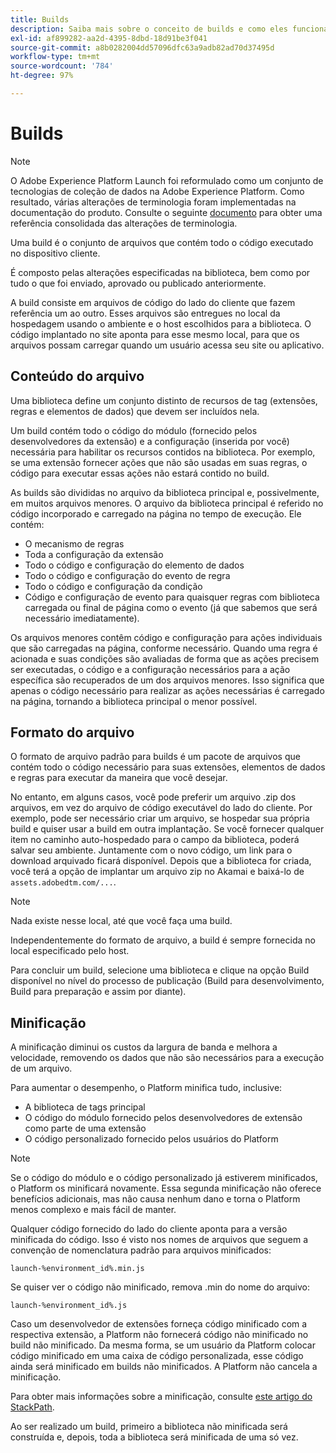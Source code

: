 ```yaml
---
title: Builds
description: Saiba mais sobre o conceito de builds e como eles funcionam no Adobe Experience Platform.
exl-id: af899282-aa2d-4395-8dbd-18d91be3f041
source-git-commit: a8b0282004dd57096dfc63a9adb82ad70d37495d
workflow-type: tm+mt
source-wordcount: '784'
ht-degree: 97%

---
```


# Builds

>[!NOTE]
>
>O Adobe Experience Platform Launch foi reformulado como um conjunto de tecnologias de coleção de dados na Adobe Experience Platform. Como resultado, várias alterações de terminologia foram implementadas na documentação do produto. Consulte o seguinte [documento](../../term-updates.md) para obter uma referência consolidada das alterações de terminologia.

Uma build é o conjunto de arquivos que contém todo o código executado no dispositivo cliente.

É composto pelas alterações especificadas na biblioteca, bem como por tudo o que foi enviado, aprovado ou publicado anteriormente.

A build consiste em arquivos de código do lado do cliente que fazem referência um ao outro. Esses arquivos são entregues no local da hospedagem usando o ambiente e o host escolhidos para a biblioteca. O código implantado no site aponta para esse mesmo local, para que os arquivos possam carregar quando um usuário acessa seu site ou aplicativo.

## Conteúdo do arquivo

Uma biblioteca define um conjunto distinto de recursos de tag (extensões, regras e elementos de dados) que devem ser incluídos nela.

Um build contém todo o código do módulo (fornecido pelos desenvolvedores da extensão) e a configuração (inserida por você) necessária para habilitar os recursos contidos na biblioteca. Por exemplo, se uma extensão fornecer ações que não são usadas em suas regras, o código para executar essas ações não estará contido no build.

As builds são divididas no arquivo da biblioteca principal e, possivelmente, em muitos arquivos menores. O arquivo da biblioteca principal é referido no código incorporado e carregado na página no tempo de execução. Ele contém:

* O mecanismo de regras
* Toda a configuração da extensão
* Todo o código e configuração do elemento de dados
* Todo o código e configuração do evento de regra
* Todo o código e configuração da condição
* Código e configuração de evento para quaisquer regras com biblioteca carregada ou final de página como o evento (já que sabemos que será necessário imediatamente).

Os arquivos menores contêm código e configuração para ações individuais que são carregadas na página, conforme necessário. Quando uma regra é acionada e suas condições são avaliadas de forma que as ações precisem ser executadas, o código e a configuração necessários para a ação específica são recuperados de um dos arquivos menores. Isso significa que apenas o código necessário para realizar as ações necessárias é carregado na página, tornando a biblioteca principal o menor possível.

## Formato do arquivo

O formato de arquivo padrão para builds é um pacote de arquivos que contém todo o código necessário para suas extensões, elementos de dados e regras para executar da maneira que você desejar.

No entanto, em alguns casos, você pode preferir um arquivo .zip dos arquivos, em vez do arquivo de código executável do lado do cliente. Por exemplo, pode ser necessário criar um arquivo, se hospedar sua própria build e quiser usar a build em outra implantação. Se você fornecer qualquer item no caminho auto-hospedado para o campo da biblioteca, poderá salvar seu ambiente. Juntamente com o novo código, um link para o download arquivado ficará disponível. Depois que a biblioteca for criada, você terá a opção de implantar um arquivo zip no Akamai e baixá-lo de `assets.adobedtm.com/...`.

>[!NOTE]
>
>Nada existe nesse local, até que você faça uma build.

Independentemente do formato de arquivo, a build é sempre fornecida no local especificado pelo host.

Para concluir um build, selecione uma biblioteca e clique na opção Build disponível no nível do processo de publicação (Build para desenvolvimento, Build para preparação e assim por diante).

## Minificação

A minificação diminui os custos da largura de banda e melhora a velocidade, removendo os dados que não são necessários para a execução de um arquivo.

Para aumentar o desempenho, o Platform minifica tudo, inclusive:

* A biblioteca de tags principal
* O código do módulo fornecido pelos desenvolvedores de extensão como parte de uma extensão
* O código personalizado fornecido pelos usuários do Platform 

>[!NOTE]
>
>Se o código do módulo e o código personalizado já estiverem minificados, o Platform os minificará novamente. Essa segunda minificação não oferece benefícios adicionais, mas não causa nenhum dano e torna o Platform menos complexo e mais fácil de manter.

Qualquer código fornecido do lado do cliente aponta para a versão minificada do código. Isso é visto nos nomes de arquivos que seguem a convenção de nomenclatura padrão para arquivos minificados:

`launch-%environment_id%.min.js`

Se quiser ver o código não minificado, remova .min do nome do arquivo:

`launch-%environment_id%.js`

Caso um desenvolvedor de extensões forneça código minificado com a respectiva extensão, a Platform não fornecerá código não minificado no build não minificado. Da mesma forma, se um usuário da Platform colocar código minificado em uma caixa de código personalizada, esse código ainda será minificado em builds não minificados. A Platform não cancela a minificação.

Para obter mais informações sobre a minificação, consulte [este artigo do StackPath](https://blog.stackpath.com/glossary/minification/).

Ao ser realizado um build, primeiro a biblioteca não minificada será construída e, depois, toda a biblioteca será minificada de uma só vez.

